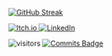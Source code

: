 <!--### 👋 Howdy I'm Henry and I make games, -->

<!--[![Henry's github stats](https://github-readme-stats.vercel.app/api?username=henry9836&theme=github_dark&show_icons=true&custom_title=░▒▓%20Tinker%20▓▒░)](https://github.com/anuraghazra/github-readme-stats) -->
[![GitHub Streak](https://github-readme-streak-stats.herokuapp.com/?user=henry9836&theme=dark)](https://git.io/streak-stats)



<a href="https://sleep-deficiency-studio.itch.io/" target="_blank">![Itch.io](https://img.shields.io/badge/-LinkedIn-blue?logo=Itch.io&logoColor=FFFFFF&labelColor=FA5C5C&color=grey&style=for-the-badge) </a>
<a href="https://www.linkedin.com/in/henry-oli/" target="_blank"> ![LinkedIn](https://img.shields.io/badge/-LinkedIn-blue?logo=LinkedIn&logoColor=FFFFFF&labelColor=0a66c2&color=grey&style=for-the-badge) </a>

![visitors](https://visitor-badge.glitch.me/badge?page_id=henry9836&left_color=grey&right_color=green)
[![Commits Badge](https://badges.pufler.dev/commits/monthly/henry9836)](https://badges.pufler.dev)
